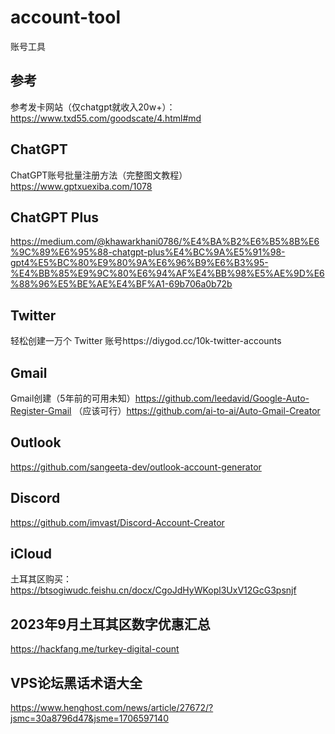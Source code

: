 # account-tool
账号工具

## 参考
参考发卡网站（仅chatgpt就收入20w+）：https://www.txd55.com/goodscate/4.html#md

## ChatGPT
ChatGPT账号批量注册方法（完整图文教程）https://www.gptxuexiba.com/1078

## ChatGPT Plus
https://medium.com/@khawarkhani0786/%E4%BA%B2%E6%B5%8B%E6%9C%89%E6%95%88-chatgpt-plus%E4%BC%9A%E5%91%98-gpt4%E5%BC%80%E9%80%9A%E6%96%B9%E6%B3%95-%E4%BB%85%E9%9C%80%E6%94%AF%E4%BB%98%E5%AE%9D%E6%88%96%E5%BE%AE%E4%BF%A1-69b706a0b72b

## Twitter
轻松创建一万个 Twitter 账号https://diygod.cc/10k-twitter-accounts

## Gmail
Gmail创建（5年前的可用未知）https://github.com/leedavid/Google-Auto-Register-Gmail
（应该可行）https://github.com/ai-to-ai/Auto-Gmail-Creator

## Outlook
https://github.com/sangeeta-dev/outlook-account-generator

## Discord
https://github.com/imvast/Discord-Account-Creator

## iCloud
土耳其区购买：https://btsogiwudc.feishu.cn/docx/CgoJdHyWKopl3UxV12GcG3psnjf

## 2023年9月土耳其区数字优惠汇总
https://hackfang.me/turkey-digital-count

## VPS论坛黑话术语大全
https://www.henghost.com/news/article/27672/?jsmc=30a8796d47&jsme=1706597140
